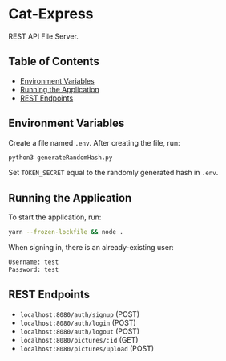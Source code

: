 # Cat-Express
REST API File Server.

## Table of Contents
- [Environment Variables](#environment-variables)
- [Running the Application](#running-the-application)
- [REST Endpoints](#rest-endpoints)

## Environment Variables
Create a file named `.env`. After creating the file, run:
```bash
python3 generateRandomHash.py
```
Set `TOKEN_SECRET` equal to the randomly generated hash in `.env`.

## Running the Application
To start the application, run:
```bash
yarn --frozen-lockfile && node .
```
When signing in, there is an already-existing user:
```txt
Username: test
Password: test
```

## REST Endpoints
- `localhost:8080/auth/signup` (POST)
- `localhost:8080/auth/login` (POST)
- `localhost:8080/auth/logout` (POST)
- `localhost:8080/pictures/:id` (GET)
- `localhost:8080/pictures/upload` (POST)
